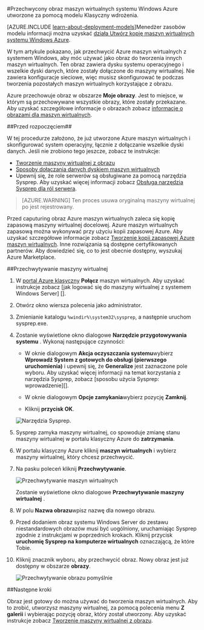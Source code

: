 <properties
    pageTitle="Przechwycony obraz maszyn wirtualnych systemu Windows Azure | Microsoft Azure"
    description="Przechwycony obraz maszyn wirtualnych systemu Windows Azure utworzone za pomocą modelu Klasyczny wdrożenia."
    services="virtual-machines-windows"
    documentationCenter=""
    authors="cynthn"
    manager="timlt"
    editor="tysonn"
    tags="azure-service-management"/>

<tags
    ms.service="virtual-machines-windows"
    ms.workload="infrastructure-services"
    ms.tgt_pltfrm="vm-windows"
    ms.devlang="na"
    ms.topic="article"
    ms.date="09/27/2016"
    ms.author="cynthn"/>

#<a name="capture-an-image-of-an-azure-windows-virtual-machine-created-with-the-classic-deployment-model"></a>Przechwycony obraz maszyn wirtualnych systemu Windows Azure utworzone za pomocą modelu Klasyczny wdrożenia.

[AZURE.INCLUDE [learn-about-deployment-models](../../includes/learn-about-deployment-models-classic-include.md)]Menedżer zasobów modelu informacji można uzyskać [działa Utwórz kopię maszyn wirtualnych systemu Windows Azure](virtual-machines-windows-vhd-copy.md).


W tym artykule pokazano, jak przechwycić Azure maszyn wirtualnych z systemem Windows, aby móc używać jako obraz do tworzenia innych maszyn wirtualnych. Ten obraz zawiera dysku systemu operacyjnego i wszelkie dyski danych, które zostały dołączone do maszyny wirtualnej. Nie zawiera konfiguracje sieciowe, więc musisz skonfigurować te podczas tworzenia pozostałych maszyn wirtualnych korzystające z obrazu.

Azure przechowuje obraz w obszarze **Moje obrazy**. Jest to miejsce, w którym są przechowywane wszystkie obrazy, które zostały przekazane. Aby uzyskać szczegółowe informacje o obrazach zobacz [informacje o obrazami dla maszyn wirtualnych](virtual-machines-linux-classic-about-images.md).

##<a name="before-you-begin"></a>Przed rozpoczęciem##

W tej procedurze założono, że już utworzone Azure maszyn wirtualnych i skonfigurować system operacyjny, łącznie z dołączanie wszelkie dyski danych. Jeśli nie zrobiono tego jeszcze, zobacz te instrukcje:

- [Tworzenie maszyny wirtualnej z obrazu](virtual-machines-windows-classic-createportal.md)
- [Sposoby dołączania danych dyskiem maszyn wirtualnych](virtual-machines-windows-classic-attach-disk.md)
- Upewnij się, że role serwerów są obsługiwane za pomocą narzędzia Sysprep. Aby uzyskać więcej informacji zobacz [Obsługa narzędzia Sysprep dla ról serwera](https://msdn.microsoft.com/windows/hardware/commercialize/manufacture/desktop/sysprep-support-for-server-roles).

> [AZURE.WARNING] Ten proces usuwa oryginalną maszyny wirtualnej po jest rejestrowany. 

Przed caputuring obraz Azure maszyn wirtualnych zaleca się kopię zapasową maszyny wirtualnej docelowej. Azure maszyn wirtualnych zapasową można wykonywać przy użyciu kopii zapasowej Azure. Aby uzyskać szczegółowe informacje zobacz [Tworzenie kopii zapasowej Azure maszyn wirtualnych](../backup/backup-azure-vms.md). Inne rozwiązania są dostępne certyfikowanych partnerów. Aby dowiedzieć się, co to jest obecnie dostępny, wyszukaj Azure Marketplace.


##<a name="capture-the-virtual-machine"></a>Przechwytywanie maszyny wirtualnej

1. W [portal Azure klasyczny](http://manage.windowsazure.com) **Połącz** maszyn wirtualnych. Aby uzyskać instrukcje zobacz [jak logować się do maszyny wirtualnej z systemem Windows Server] [].

2.  Otwórz okno wiersza polecenia jako administrator.

3.  Zmienianie katalogu `%windir%\system32\sysprep`, a następnie uruchom sysprep.exe.

4.  Zostanie wyświetlone okno dialogowe **Narzędzie przygotowywania systemu** . Wykonaj następujące czynności:

    - W oknie dialogowym **Akcja oczyszczania systemu**wybierz **Wprowadź System z gotowych do obsługi (pierwszego uruchomienia)** i upewnij się, że **Generalize** jest zaznaczone pole wyboru. Aby uzyskać więcej informacji na temat korzystania z narzędzia Sysprep, zobacz [sposobu użycia Sysprep: wprowadzenie][].

    - W oknie dialogowym **Opcje zamykania**wybierz pozycję **Zamknij**.

    - Kliknij **przycisk OK**.

    ![Narzędzia Sysprep.](./media/virtual-machines-windows-classic-capture-image/SysprepGeneral.png)

7.  Sysprep zamyka maszyny wirtualnej, co spowoduje zmianę stanu maszyny wirtualnej w portalu klasyczny Azure do **zatrzymania**.

8.  W portalu klasyczny Azure kliknij **maszyn wirtualnych** i wybierz maszyny wirtualnej, który chcesz przechwycić.

9.  Na pasku poleceń kliknij **Przechwytywanie**.

    ![Przechwytywanie maszyn wirtualnych](./media/virtual-machines-windows-classic-capture-image/CaptureVM.png)

    Zostanie wyświetlone okno dialogowe **Przechwytywanie maszyny wirtualnej** .

10. W polu **Nazwa obrazu**wpisz nazwę dla nowego obrazu.

11. Przed dodaniem obraz systemu Windows Server do zestawu niestandardowych obrazów musi być uogólniony, uruchamiając Sysprep zgodnie z instrukcjami w poprzednich krokach. Kliknij przycisk **uruchomię Sysprep na komputerze wirtualnych** oznaczającą, że które Tobie.

12. Kliknij znacznik wyboru, aby przechwycić obraz. Nowy obraz jest już dostępny w obszarze **obrazy**.

    ![Przechwytywanie obrazu pomyślnie](./media/virtual-machines-windows-classic-capture-image/VMCapturedImageAvailable.png)

##<a name="next-steps"></a>Następne kroki

Obraz jest gotowy do można używać do tworzenia maszyn wirtualnych. Aby to zrobić, utworzysz maszyny wirtualnej, za pomocą polecenia menu **Z galerii** i wybierając pozycję obraz, który został utworzony. Aby uzyskać instrukcje zobacz [Tworzenie maszyny wirtualnej z obrazu](virtual-machines-windows-classic-createportal.md).



[Jak zalogować się do maszyny wirtualnej z systemem Windows Server]: virtual-machines-windows-classic-connect-logon.md
[Jak używać Sysprep: wprowadzenie]: http://technet.microsoft.com/library/bb457073.aspx
[Run Sysprep.exe]: ./media/virtual-machines-capture-image-windows-server/SysprepCommand.png
[Enter Sysprep.exe options]: ./media/virtual-machines-windows-classic-capture-image/SysprepGeneral.png
[The virtual machine is stopped]: ./media/virtual-machines-capture-image-windows-server/SysprepStopped.png
[Capture an image of the virtual machine]: ./media/virtual-machines-windows-classic-capture-image/CaptureVM.png
[Enter the image name]: ./media/virtual-machines-capture-image-windows-server/Capture.png
[Image capture successful]: ./media/virtual-machines-capture-image-windows-server/CaptureSuccess.png
[Use the captured image]: ./media/virtual-machines-capture-image-windows-server/MyImagesWindows.png
